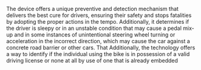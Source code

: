 The device offers a unique preventive and detection mechanism that delivers the best cure for drivers, ensuring their safety and stops fatalities by adopting the proper actions in the 
tempo. Additionally, it determines if the driver is sleepy or in an unstable condition that may cause a pedal mix-up and in some instances of unintentional steering wheel turning or 
acceleration in the incorrect direction, which may cause the car against a concrete road barrier or other cars. That Additionally, the technology offers a way to identify if the individual 
using the bike is in possession of a valid driving license or none at all by use of one that is already embedded
